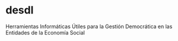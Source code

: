 # desdl
Herramientas Informáticas Útiles para la Gestión Democrática en las Entidades de la Economía Social
